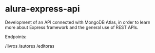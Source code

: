 # alura-express-api
Development of an API connected with MongoDB Atlas, in order to learn more about Express framework and the general use of REST APIs.

Endpoints:

/livros
/autores
/editoras
